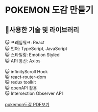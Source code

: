 # POKEMON 도감 만들기

## 🔨사용한 기술 및 라이브러리

😺 프레임워크: React <br/>
😺 언어: TypeScript, JavaScript <br/>
😺 스타일링: Emotion Styled <br/>
😺 API 통신: Axios <br/>
<br/>
😺 infinityScroll Hook <br/>
😺 react-router-dom <br/>
😺 redux toolkit <br/>
😺 openAPI 활용 <br/>
😺 Intersection Observer API <br/>
<br />
[pokemon도감 PDF보기](https://drive.google.com/file/d/1NiTZrhaebKfUXKjTftBN75TeRmBOBgxv/view?usp=sharing)

